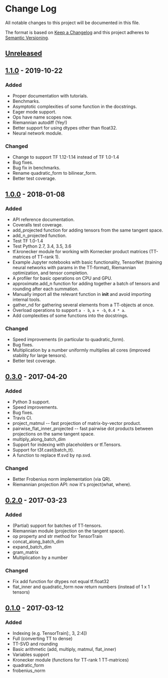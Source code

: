 # Change Log
All notable changes to this project will be documented in this file.

The format is based on [Keep a Changelog](http://keepachangelog.com/)
and this project adheres to [Semantic Versioning](http://semver.org/).

## [Unreleased]

## [1.1.0] - 2019-10-22
### Added
- Proper documentation with tutorials.
- Benchmarks.
- Asymptotic complexities of some function in the docstrings.
- Eager mode support.
- Ops have name scopes now.
- Riemannian autodiff (Yey!)
- Better support for using dtypes other than float32.
- Neural network module.

### Changed
- Change to support TF 1.12-1.14 instead of TF 1.0-1.4
- Bug fixes.
- Bug fix in benchmarks.
- Rename quadratic_form to bilinear_form.
- Better test coverage.

## [1.0.0] - 2018-01-08
### Added
- API reference documentation.
- Coveralls test coverage.
- add_projected function for adding tensors from the same tangent space.
- add_n_projected function.
- Test TF 1.0-1.4
- Test Python 2.7, 3.4, 3.5, 3.6
- tf.kronecker module for working with Kornecker product matrices (TT-matrices of TT-rank 1).
- Example Jupyter notebooks with basic functionality, TensorNet (training neural networks with params in the TT-format), Riemannian optimization, and tensor completion.
- A profiler for basic operations on CPU and GPU.
- approximate.add_n function for adding together a batch of tensors and rounding after each summation.
- Manually import all the relevant function in __init__ and avoid importing internal tools.
- gather_nd for gathering several elements from a TT-objects at once.
- Overload operations to support `a - b`, `a + -b`, `0.4 * a`.
- Add complexities of some functions into the docstrings.

### Changed
- Speed improvements (in particular to quadratic_form).
- Bug fixes.
- Multiplication by a number uniformly multiplies all cores (improved stability for large tensors).
- Better test coverage.

## [0.3.0] - 2017-04-20
### Added
- Python 3 support.
- Speed improvements.
- Bug fixes.
- Travis CI.
- project_matmul -- fast projection of matrix-by-vector product.
- pairwise_flat_inner_projected -- fast pairwise dot products between projections on the same tangent space.
- multiply_along_batch_dim
- Support for indexing with placeholders or tf.Tensors.
- Support for t3f.cast(batch_tt).
- A function to replace tf.svd by np.svd.

### Changed
- Better Frobenius norm implementation (via QR).
- Riemannian projection API: now it's project(what, where). 


## [0.2.0] - 2017-03-23
### Added
- (Partial) support for batches of TT-tensors.
- Riemannian module (projection on the tangent space).
- op property and str method for TensorTrain
- concat_along_batch_dim
- expand_batch_dim
- gram_matrix
- Multiplication by a number

### Changed
- Fix add function for dtypes not equal tf.float32
- flat_inner and quadratic_form now return numbers (instead of 1 x 1 tensors)

## [0.1.0] - 2017-03-12
### Added
- Indexing (e.g. TensorTrain[:, 3, 2:4])
- Full (converting TT to dense)
- TT-SVD and rounding
- Basic arithmetic (add, multiply, matmul, flat_inner)
- Variables support
- Kronecker module (functions for TT-rank 1 TT-matrices)
- quadratic_form
- frobenius_norm

[Unreleased]: https://github.com/Bihaqo/t3f/compare/master...develop
[1.1.0]: https://github.com/Bihaqo/t3f/compare/1.0.0...1.1.0
[1.0.0]: https://github.com/Bihaqo/t3f/compare/0.3.0...1.0.0
[0.3.0]: https://github.com/Bihaqo/t3f/compare/0.2.0...0.3.0
[0.2.0]: https://github.com/Bihaqo/t3f/compare/0.1.0...0.2.0
[0.1.0]: https://github.com/Bihaqo/t3f/compare/f24409508...0.1.0
